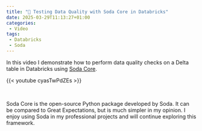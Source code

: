 ```yaml
---
title: "🎥 Testing Data Quality with Soda Core in Databricks"
date: 2025-03-29T11:13:27+01:00
categories: 
 - Video
tags: 
 - Databricks
 - Soda
---
```


In this video I demonstrate how to perform data quality checks on a Delta table in Databricks using [Soda Core](https://docs.soda.io/soda-core/overview-main.html).

{{< youtube cyasTwPdZEs >}}

<br>

Soda Core is the open-source Python package developed by Soda. It can be compared to Great Expectations, but is much simpler in my opinion. I enjoy using Soda in my professional projects and will continue exploring this framework.